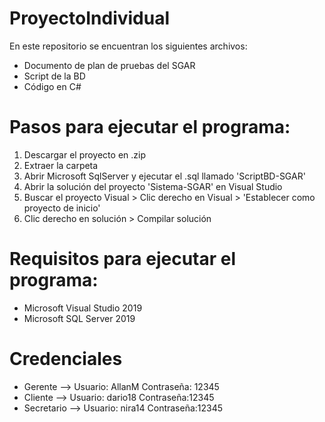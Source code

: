 # ProyectoIndividual

En este repositorio se encuentran los siguientes archivos:
* Documento de plan de pruebas del SGAR
* Script de la BD
* Código en C# 

# Pasos para ejecutar el programa:
1. Descargar el proyecto en .zip
2. Extraer la carpeta
3. Abrir Microsoft SqlServer y ejecutar el .sql llamado 'ScriptBD-SGAR'
4. Abrir la solución del proyecto 'Sistema-SGAR' en Visual Studio
5. Buscar el proyecto Visual > Clic derecho en Visual > 'Establecer como proyecto de inicio'
6. Clic derecho en solución > Compilar solución

# Requisitos para ejecutar el programa:
* Microsoft Visual Studio 2019
* Microsoft SQL Server 2019

# Credenciales
* Gerente    -->  Usuario: AllanM Contraseña: 12345
* Cliente    -->  Usuario: dario18 Contraseña:12345
* Secretario -->  Usuario: nira14  Contraseña:12345
